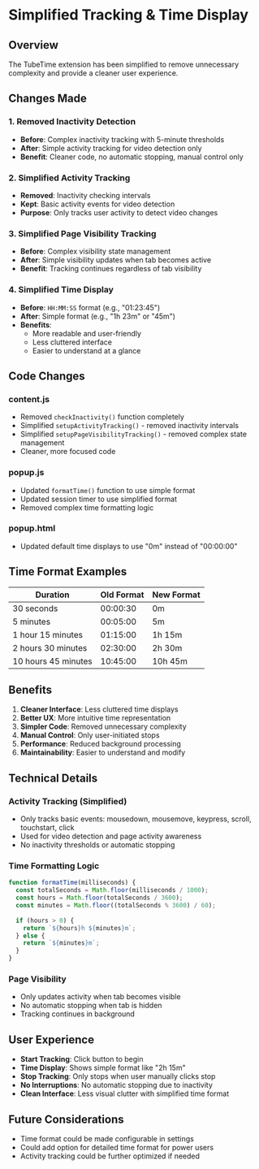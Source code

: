 # Simplified Tracking & Time Display

## Overview
The TubeTime extension has been simplified to remove unnecessary complexity and provide a cleaner user experience.

## Changes Made

### 1. Removed Inactivity Detection
- **Before**: Complex inactivity tracking with 5-minute thresholds
- **After**: Simple activity tracking for video detection only
- **Benefit**: Cleaner code, no automatic stopping, manual control only

### 2. Simplified Activity Tracking
- **Removed**: Inactivity checking intervals
- **Kept**: Basic activity events for video detection
- **Purpose**: Only tracks user activity to detect video changes

### 3. Simplified Page Visibility Tracking
- **Before**: Complex visibility state management
- **After**: Simple visibility updates when tab becomes active
- **Benefit**: Tracking continues regardless of tab visibility

### 4. Simplified Time Display
- **Before**: `HH:MM:SS` format (e.g., "01:23:45")
- **After**: Simple format (e.g., "1h 23m" or "45m")
- **Benefits**: 
  - More readable and user-friendly
  - Less cluttered interface
  - Easier to understand at a glance

## Code Changes

### content.js
- Removed `checkInactivity()` function completely
- Simplified `setupActivityTracking()` - removed inactivity intervals
- Simplified `setupPageVisibilityTracking()` - removed complex state management
- Cleaner, more focused code

### popup.js
- Updated `formatTime()` function to use simple format
- Updated session timer to use simplified format
- Removed complex time formatting logic

### popup.html
- Updated default time displays to use "0m" instead of "00:00:00"

## Time Format Examples

| Duration | Old Format | New Format |
|----------|------------|------------|
| 30 seconds | 00:00:30 | 0m |
| 5 minutes | 00:05:00 | 5m |
| 1 hour 15 minutes | 01:15:00 | 1h 15m |
| 2 hours 30 minutes | 02:30:00 | 2h 30m |
| 10 hours 45 minutes | 10:45:00 | 10h 45m |

## Benefits

1. **Cleaner Interface**: Less cluttered time displays
2. **Better UX**: More intuitive time representation
3. **Simpler Code**: Removed unnecessary complexity
4. **Manual Control**: Only user-initiated stops
5. **Performance**: Reduced background processing
6. **Maintainability**: Easier to understand and modify

## Technical Details

### Activity Tracking (Simplified)
- Only tracks basic events: mousedown, mousemove, keypress, scroll, touchstart, click
- Used for video detection and page activity awareness
- No inactivity thresholds or automatic stopping

### Time Formatting Logic
```javascript
function formatTime(milliseconds) {
  const totalSeconds = Math.floor(milliseconds / 1000);
  const hours = Math.floor(totalSeconds / 3600);
  const minutes = Math.floor((totalSeconds % 3600) / 60);
  
  if (hours > 0) {
    return `${hours}h ${minutes}m`;
  } else {
    return `${minutes}m`;
  }
}
```

### Page Visibility
- Only updates activity when tab becomes visible
- No automatic stopping when tab is hidden
- Tracking continues in background

## User Experience

- **Start Tracking**: Click button to begin
- **Time Display**: Shows simple format like "2h 15m"
- **Stop Tracking**: Only stops when user manually clicks stop
- **No Interruptions**: No automatic stopping due to inactivity
- **Clean Interface**: Less visual clutter with simplified time format

## Future Considerations

- Time format could be made configurable in settings
- Could add option for detailed time format for power users
- Activity tracking could be further optimized if needed 